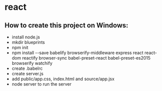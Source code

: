 # react
## How to create this project on Windows:
 * install node.js
 * mkdir blueprints
 * npm init
 * npm install --save babelify browserify-middleware express react react-dom reactify browser-sync babel-preset-react babel-preset-es2015 browserify watchify
 * create .babelrc
 * create server.js
 * add public/app.css, index.html and source/app.jsx
 * node server to run the server